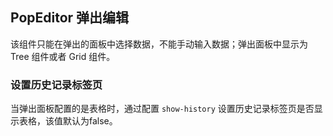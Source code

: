 <div class="demo-header">
<p class="overviewicon">
  <span class="wapi-tips-popeditor"/>
</p>

## PopEditor 弹出编辑

<nova-uxlink widget-name="Popeditor"></nova-uxlink>

该组件只能在弹出的面板中选择数据，不能手动输入数据；弹出面板中显示为 Tree 组件或者 Grid 组件。
</div>

### 设置历史记录标签页

当弹出面板配置的是表格时，通过配置 `show-history` 设置历史记录标签页是否显示表格，该值默认为false。

<nova-demo-view link="popeditor/show-history.vue"></nova-demo-view> <br>

